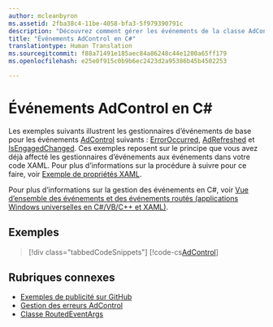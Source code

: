 ```yaml
---
author: mcleanbyron
ms.assetid: 2fba38c4-11be-4058-bfa3-5f979390791c
description: "Découvrez comment gérer les événements de la classe AdControl."
title: "Événements AdControl en C#"
translationtype: Human Translation
ms.sourcegitcommit: f88a71491e185aec84a86248c44e1200a65ff179
ms.openlocfilehash: e25e0f915c0b9b6ec2423d2a95386b45b4502253

---
```


# <a name="adcontrol-events-in-c"></a>Événements AdControl en C\# #  


Les exemples suivants illustrent les gestionnaires d’événements de base pour les événements [AdControl](https://msdn.microsoft.com/library/windows/apps/microsoft.advertising.winrt.ui.adcontrol.aspx) suivants : [ErrorOccurred](https://msdn.microsoft.com/library/windows/apps/xaml/microsoft.advertising.winrt.ui.adcontrol.erroroccurred.aspx), [AdRefreshed](https://msdn.microsoft.com/library/windows/apps/xaml/microsoft.advertising.winrt.ui.adcontrol.adrefreshed.aspx) et [IsEngagedChanged](https://msdn.microsoft.com/library/windows/apps/xaml/microsoft.advertising.winrt.ui.adcontrol.isengagedchanged.aspx). Ces exemples reposent sur le principe que vous avez déjà affecté les gestionnaires d’événements aux événements dans votre code XAML. Pour plus d’informations sur la procédure à suivre pour ce faire, voir [Exemple de propriétés XAML](xaml-properties-example.md).

Pour plus d’informations sur la gestion des événements en C#, voir [Vue d’ensemble des événements et des événements routés (applications Windows universelles en C#/VB/C++ et XAML)](http://msdn.microsoft.com/library/windows/apps/hh758286).

## <a name="examples"></a>Exemples

> [!div class="tabbedCodeSnippets"]
[!code-cs[AdControl](./code/AdvertisingSamples/AdControlSamples/cs/MainPage.xaml.cs#EventHandlers)]

## <a name="related-topics"></a>Rubriques connexes

* [Exemples de publicité sur GitHub](http://aka.ms/githubads)
* [Gestion des erreurs AdControl](adcontrol-error-handling.md)
* [Classe RoutedEventArgs](http://msdn.microsoft.com/library/system.windows.routedeventargs.aspx)

 

 



<!--HONumber=Dec16_HO2-->


